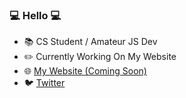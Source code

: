 ### :computer: Hello :computer:


- :books: CS Student / Amateur JS Dev
- :pencil2: Currently Working On My Website
- :globe_with_meridians: [My Website (Coming Soon)](http://stevent.dev)
- :bird: [Twitter](http://twitter.com/botprotection)
